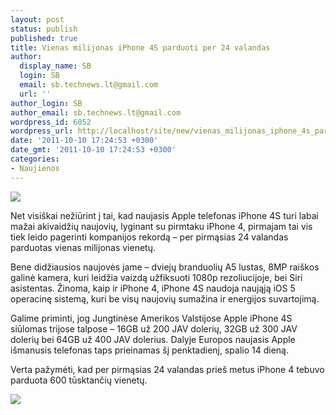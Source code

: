 ```yaml
---
layout: post
status: publish
published: true
title: Vienas milijonas iPhone 4S parduoti per 24 valandas
author:
  display_name: SB
  login: SB
  email: sb.technews.lt@gmail.com
  url: ''
author_login: SB
author_email: sb.technews.lt@gmail.com
wordpress_id: 6052
wordpress_url: http://localhost/site/new/vienas_milijonas_iphone_4s_parduoti_per_24_valandas/
date: '2011-10-10 17:24:53 +0300'
date_gmt: '2011-10-10 17:24:53 +0300'
categories:
- Naujienos
---
```

<div class="imgright"><img src="http://technews.lt/upload/iPhone4s.jpg"  /></div>
<p>Net visiškai nežiūrint į tai, kad naujasis Apple telefonas iPhone 4S turi labai mažai akivaidžių naujovių, lyginant su pirmtaku iPhone 4, pirmajam tai vis tiek leido pagerinti kompanijos rekordą – per pirmąsias 24 valandas parduotas vienas milijonas vienetų.</p>
<p>Bene didžiausios naujovės jame – dviejų branduolių A5 lustas, 8MP raiškos galinė kamera, kuri leidžia vaizdą užfiksuoti 1080p rezoliucijoje, bei Siri asistentas. Žinoma, kaip ir iPhone 4, iPhone 4S naudoja naująją iOS 5 operacinę sistemą, kuri be visų naujovių sumažina ir energijos suvartojimą.</p>
<p>Galime priminti, jog Jungtinėse Amerikos Valstijose Apple iPhone 4S siūlomas trijose talpose – 16GB už 200 JAV dolerių, 32GB už 300 JAV dolerių bei 64GB už 400 JAV dolerius. Dalyje Europos naujasis Apple išmanusis telefonas taps prieinamas šį penktadienį, spalio 14 dieną.</p>
<p>Verta pažymėti, kad per pirmąsias 24 valandas prieš metus iPhone 4 tebuvo parduota 600 tūsktančių vienetų.</p>
<p><img src="http://technews.lt/upload/iphone4sb.jpg" /></p>
